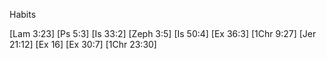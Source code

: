 Habits


[Lam 3:23]
[Ps 5:3]
[Is 33:2]
[Zeph 3:5]
[Is 50:4]
[Ex 36:3]
[1Chr 9:27]
[Jer 21:12]
[Ex 16]
[Ex 30:7]
[1Chr 23:30]
